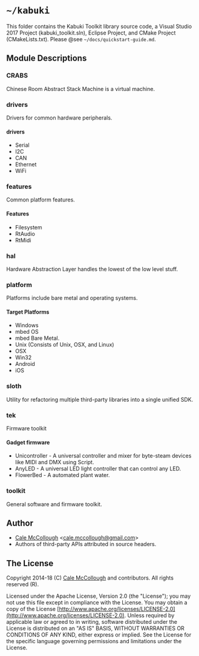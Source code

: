# `~/kabuki`

This folder contains the Kabuki Toolkit library source code, a Visual Studio 2017 Project (kabuki_toolkit.sln), Eclipse Project, and CMake Project (CMakeLists.txt). Please @see `~/docs/quickstart-guide.md`.

## Module Descriptions

### CRABS

Chinese Room Abstract Stack Machine is a virtual machine.

### drivers

Drivers for common hardware peripherals.

#### drivers

* Serial
* I2C
* CAN
* Ethernet
* WiFi

### features

Common platform features.

#### Features

* Filesystem
* RtAudio
* RtMidi

### hal

Hardware Abstraction Layer handles the lowest of the low level stuff.

### platform

Platforms include bare metal and operating systems.

#### Target Platforms

* Windows
* mbed OS
* mbed Bare Metal.
* Unix (Consists of Unix, OSX, and Linux)
* OSX
* Win32
* Android
* iOS

### sloth

Utility for refactoring multiple third-party libraries into a single unified SDK.

### tek

Firmware toolkit

#### Gadget firmware

* Unicontroller - A universal controller and mixer for byte-steam devices like MIDI and DMX using Script.
* AnyLED - A universal LED light controller that can control any LED.
* FlowerBed - A automated plant water.

### toolkit

General software and firmware toolkit.

## Author

* [Cale McCollough](https://calemccollough.github.io) <[cale.mccollough@gmail.com](mailto:cale.mccollough@gmail.com)>
* Authors of third-party APIs attributed in source headers.

## The License

Copyright 2014-18 (C) [Cale McCollough](mailto:calemccollough@gmail.com) and contributors. All rights reserved (R).

Licensed under the Apache License, Version 2.0 (the "License"); you may not use this file except in compliance with the License. You may obtain a copy of the License [http://www.apache.org/licenses/LICENSE-2.0](http://www.apache.org/licenses/LICENSE-2.0). Unless required by applicable law or agreed to in writing, software distributed under the License is distributed on an "AS IS" BASIS, WITHOUT WARRANTIES OR CONDITIONS OF ANY KIND, either express or implied. See the License for the specific language governing permissions and limitations under the License.
